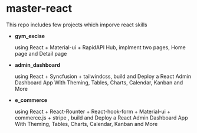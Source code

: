 # master-react

This repo includes few projects which imporve react skills

- **gym_excise**

  using React + Material-ui + RapidAPI Hub, implment two pages, Home page and Detail page

- **admin_dashboard**

  using React + Syncfusion + tailwindcss, build and Deploy a React Admin Dashboard App With Theming, Tables, Charts, Calendar, Kanban and More

- **e_commerce**

  using React + React-Rounter + React-hook-form + Material-ui + commerce.js + stripe , build and Deploy a React Admin Dashboard App With Theming, Tables, Charts, Calendar, Kanban and More